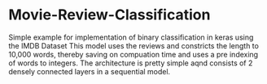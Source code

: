 # Movie-Review-Classification
Simple example for implementation of binary classification in keras using the IMDB Dataset
This model uses the reviews and constricts the length to 10,000 words, thereby saving on compuation time and uses a pre indexing of words to integers. The architecture is pretty simple aqnd consists of 2 densely connected layers in a sequential model.
